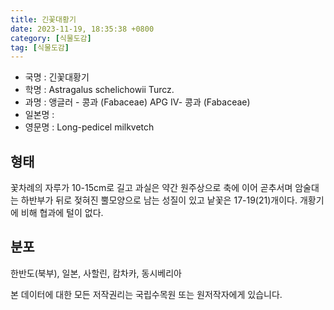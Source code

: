 ```yaml
---
title: 긴꽃대황기
date: 2023-11-19, 18:35:38 +0800
category: [식물도감]
tag: [식물도감]
---
```




- 국명 : 긴꽃대황기
- 학명 : Astragalus schelichowii Turcz.
- 과명 : 앵글러 - 콩과 (Fabaceae) APG Ⅳ- 콩과 (Fabaceae)
- 일본명 : 
- 영문명 : Long-pedicel milkvetch


## 형태
꽃차례의 자루가 10-15cm로 길고 과실은 약간 원주상으로 축에 이어 곧추서며 암술대는 하반부가 뒤로 젖혀진 뿔모양으로 남는 성질이 있고 낱꽃은 17-19(21)개이다. 개황기에 비해 협과에 털이 없다.
## 분포
한반도(북부), 일본, 사할린, 캄차카, 동시베리아






본 데이터에 대한 모든 저작권리는 국립수목원 또는 원저작자에게 있습니다.

